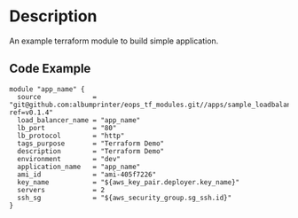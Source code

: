 # Description
An example terraform module to build simple application.

## Code Example

```hcl-terraform
module "app_name" {
  source             = "git@github.com:albumprinter/eops_tf_modules.git//apps/sample_loadbalanced_application?ref=v0.1.4"
  load_balancer_name = "app_name"
  lb_port            = "80"
  lb_protocol        = "http"
  tags_purpose       = "Terraform Demo"
  description        = "Terraform Demo"
  environment        = "dev"
  application_name   = "app_name"
  ami_id             = "ami-405f7226"
  key_name           = "${aws_key_pair.deployer.key_name}"
  servers            = 2
  ssh_sg             = "${aws_security_group.sg_ssh.id}"
}
```
